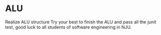# ALU
Realize ALU structure
Try your best to finish the ALU and pass all the junit test, good luck to all students of software engineering in NJU.
